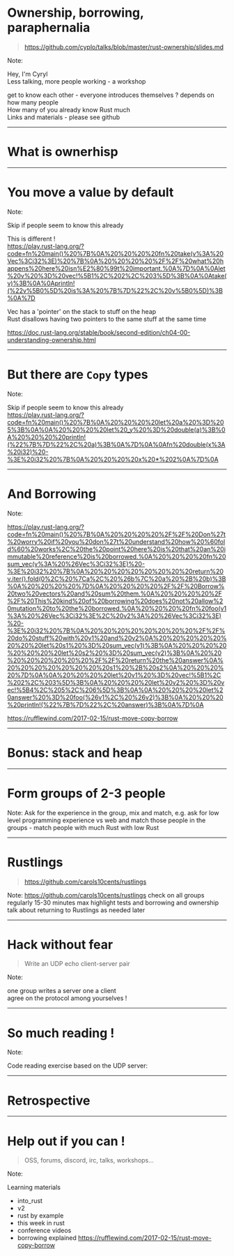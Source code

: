 # Ownership, borrowing, paraphernalia

> https://github.com/cyplo/talks/blob/master/rust-ownership/slides.md

Note:

Hey, I'm Cyryl  
Less talking, more people working - a workshop  

get to know each other - everyone introduces themselves ? depends on how many people  
How many of you already know Rust much  
Links and materials - please see github  

---

# What is ownerhisp

---

# You move a value by default

Note:

Skip if people seem to know this already  

This is different !  
https://play.rust-lang.org/?code=fn%20main()%20%7B%0A%20%20%20%20fn%20take(v%3A%20Vec%3Ci32%3E)%20%7B%0A%20%20%20%20%2F%2F%20what%20happens%20here%20isn%E2%80%99t%20important.%0A%7D%0A%0Alet%20v%20%3D%20vec!%5B1%2C%202%2C%203%5D%3B%0A%0Atake(v)%3B%0A%0Aprintln!(%22v%5B0%5D%20is%3A%20%7B%7D%22%2C%20v%5B0%5D)%3B%0A%7D

Vec has a 'pointer' on the stack to stuff on the heap  
Rust disallows having two pointers to the same stuff at the same time  

https://doc.rust-lang.org/stable/book/second-edition/ch04-00-understanding-ownership.html

---

# But there are `Copy` types

Note:

Skip if people seem to know this already  
https://play.rust-lang.org/?code=fn%20main()%20%7B%0A%20%20%20%20let%20a%20%3D%205%3B%0A%0A%20%20%20%20let%20_y%20%3D%20double(a)%3B%0A%20%20%20%20println!(%22%7B%7D%22%2C%20a)%3B%0A%7D%0A%0Afn%20double(x%3A%20i32)%20-%3E%20i32%20%7B%0A%20%20%20%20x%20*%202%0A%7D%0A

---

# And Borrowing

Note:

https://play.rust-lang.org/?code=fn%20main()%20%7B%0A%20%20%20%20%2F%2F%20Don%27t%20worry%20if%20you%20don%27t%20understand%20how%20%60fold%60%20works%2C%20the%20point%20here%20is%20that%20an%20immutable%20reference%20is%20borrowed.%0A%20%20%20%20fn%20sum_vec(v%3A%20%26Vec%3Ci32%3E)%20-%3E%20i32%20%7B%0A%20%20%20%20%20%20%20%20return%20v.iter().fold(0%2C%20%7Ca%2C%20%26b%7C%20a%20%2B%20b)%3B%0A%20%20%20%20%7D%0A%20%20%20%20%2F%2F%20Borrow%20two%20vectors%20and%20sum%20them.%0A%20%20%20%20%2F%2F%20This%20kind%20of%20borrowing%20does%20not%20allow%20mutation%20to%20the%20borrowed.%0A%20%20%20%20fn%20foo(v1%3A%20%26Vec%3Ci32%3E%2C%20v2%3A%20%26Vec%3Ci32%3E)%20-%3E%20i32%20%7B%0A%20%20%20%20%20%20%20%20%2F%2F%20do%20stuff%20with%20v1%20and%20v2%0A%20%20%20%20%20%20%20%20let%20s1%20%3D%20sum_vec(v1)%3B%0A%20%20%20%20%20%20%20%20let%20s2%20%3D%20sum_vec(v2)%3B%0A%20%20%20%20%20%20%20%20%2F%2F%20return%20the%20answer%0A%20%20%20%20%20%20%20%20s1%20%2B%20s2%0A%20%20%20%20%7D%0A%0A%20%20%20%20let%20v1%20%3D%20vec!%5B1%2C%202%2C%203%5D%3B%0A%20%20%20%20let%20v2%20%3D%20vec!%5B4%2C%205%2C%206%5D%3B%0A%0A%20%20%20%20let%20answer%20%3D%20foo(%26v1%2C%20%26v2)%3B%0A%20%20%20%20println!(%22%7B%7D%22%2C%20answer)%3B%0A%7D%0A  

https://rufflewind.com/2017-02-15/rust-move-copy-borrow  

---

# Bonus: stack and heap

---

# Form groups of 2-3 people

Note:
Ask for the experience in the group, mix and match, e.g. ask for low level programming experience vs web and match those people in the groups - match people with much Rust with low Rust

---

# Rustlings

> https://github.com/carols10cents/rustlings


Note:
https://github.com/carols10cents/rustlings
check on all groups regularly
15-30 minutes max
highlight tests and borrowing and ownership
talk about returning to Rustlings as needed later

---

# Hack without fear

> Write an UDP echo client-server pair

Note:  

one group writes a server one a client  
agree on the protocol among yourselves !  

---

# So much reading !

Note:

Code reading exercise based on the UDP server:

---

# Retrospective

---

# Help out if you can !

> OSS, forums, discord, irc, talks, workshops...

Note:

Learning materials  
* into_rust
* v2
* rust by example
* this week in rust
* conference videos
* borrowing explained https://rufflewind.com/2017-02-15/rust-move-copy-borrow
